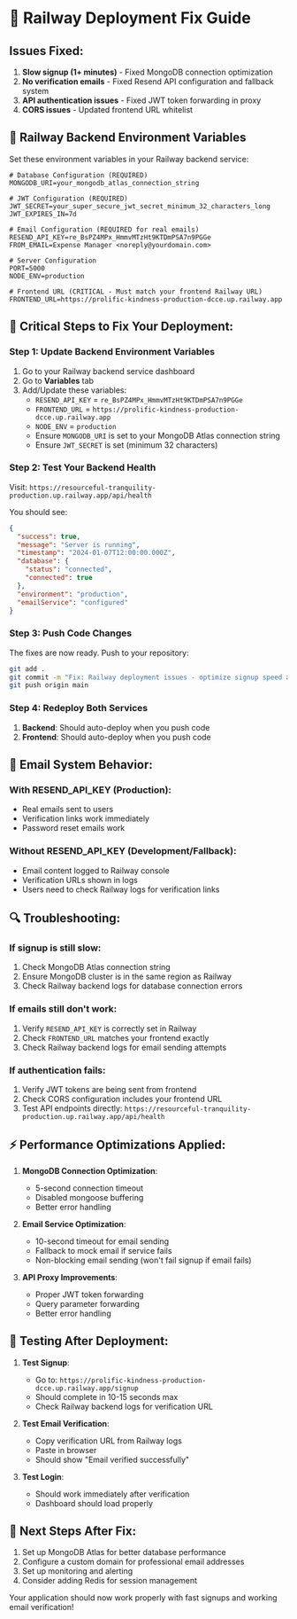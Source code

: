 # 🚀 Railway Deployment Fix Guide

## Issues Fixed:
1. **Slow signup (1+ minutes)** - Fixed MongoDB connection optimization
2. **No verification emails** - Fixed Resend API configuration and fallback system
3. **API authentication issues** - Fixed JWT token forwarding in proxy
4. **CORS issues** - Updated frontend URL whitelist

## 🔧 Railway Backend Environment Variables

Set these environment variables in your Railway backend service:

```env
# Database Configuration (REQUIRED)
MONGODB_URI=your_mongodb_atlas_connection_string

# JWT Configuration (REQUIRED)
JWT_SECRET=your_super_secure_jwt_secret_minimum_32_characters_long
JWT_EXPIRES_IN=7d

# Email Configuration (REQUIRED for real emails)
RESEND_API_KEY=re_BsPZ4MPx_HmmvMTzHt9KTDmPSA7n9PGGe
FROM_EMAIL=Expense Manager <noreply@yourdomain.com>

# Server Configuration
PORT=5000
NODE_ENV=production

# Frontend URL (CRITICAL - Must match your frontend Railway URL)
FRONTEND_URL=https://prolific-kindness-production-dcce.up.railway.app
```

## 🎯 Critical Steps to Fix Your Deployment:

### Step 1: Update Backend Environment Variables
1. Go to your Railway backend service dashboard
2. Go to **Variables** tab
3. Add/Update these variables:
   - `RESEND_API_KEY` = `re_BsPZ4MPx_HmmvMTzHt9KTDmPSA7n9PGGe`
   - `FRONTEND_URL` = `https://prolific-kindness-production-dcce.up.railway.app`
   - `NODE_ENV` = `production`
   - Ensure `MONGODB_URI` is set to your MongoDB Atlas connection string
   - Ensure `JWT_SECRET` is set (minimum 32 characters)

### Step 2: Test Your Backend Health
Visit: `https://resourceful-tranquility-production.up.railway.app/api/health`

You should see:
```json
{
  "success": true,
  "message": "Server is running",
  "timestamp": "2024-01-07T12:00:00.000Z",
  "database": {
    "status": "connected",
    "connected": true
  },
  "environment": "production",
  "emailService": "configured"
}
```

### Step 3: Push Code Changes
The fixes are now ready. Push to your repository:

```bash
git add .
git commit -m "Fix: Railway deployment issues - optimize signup speed and fix email service"
git push origin main
```

### Step 4: Redeploy Both Services
1. **Backend**: Should auto-deploy when you push code
2. **Frontend**: Should auto-deploy when you push code

## 📧 Email System Behavior:

### With RESEND_API_KEY (Production):
- Real emails sent to users
- Verification links work immediately
- Password reset emails work

### Without RESEND_API_KEY (Development/Fallback):
- Email content logged to Railway console
- Verification URLs shown in logs
- Users need to check Railway logs for verification links

## 🔍 Troubleshooting:

### If signup is still slow:
1. Check MongoDB Atlas connection string
2. Ensure MongoDB cluster is in the same region as Railway
3. Check Railway backend logs for database connection errors

### If emails still don't work:
1. Verify `RESEND_API_KEY` is correctly set in Railway
2. Check `FRONTEND_URL` matches your frontend exactly
3. Check Railway backend logs for email sending attempts

### If authentication fails:
1. Verify JWT tokens are being sent from frontend
2. Check CORS configuration includes your frontend URL
3. Test API endpoints directly: `https://resourceful-tranquility-production.up.railway.app/api/health`

## ⚡ Performance Optimizations Applied:

1. **MongoDB Connection Optimization**:
   - 5-second connection timeout
   - Disabled mongoose buffering
   - Better error handling

2. **Email Service Optimization**:
   - 10-second timeout for email sending
   - Fallback to mock email if service fails
   - Non-blocking email sending (won't fail signup if email fails)

3. **API Proxy Improvements**:
   - Proper JWT token forwarding
   - Query parameter forwarding
   - Better error handling

## 🧪 Testing After Deployment:

1. **Test Signup**:
   - Go to: `https://prolific-kindness-production-dcce.up.railway.app/signup`
   - Should complete in 10-15 seconds max
   - Check Railway backend logs for verification URL

2. **Test Email Verification**:
   - Copy verification URL from Railway logs
   - Paste in browser
   - Should show "Email verified successfully"

3. **Test Login**:
   - Should work immediately after verification
   - Dashboard should load properly

## 🚀 Next Steps After Fix:

1. Set up MongoDB Atlas for better database performance
2. Configure a custom domain for professional email addresses
3. Set up monitoring and alerting
4. Consider adding Redis for session management

Your application should now work properly with fast signups and working email verification!

